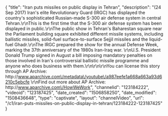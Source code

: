 {
    "title": "Iran puts missiles on public display in Tehran",
    "description": "(24 Sep 2017) Iran's elite Revolutionary Guard (IRGC) has displayed the country's sophisticated Russian-made S-300 air defense system in central Tehran.\r\nThis is the first time that the S-300 air defense system has been displayed in public.\r\nThe public show in Tehran's Baharestan square near the Parliament building square exhibited different missile systems, including ballistic missiles, solid-fuel surface-to-surface Sejjil missiles and the liquid-fuel Ghadr.\r\nThe IRGC prepared the show for the annual Defense Week, marking the 37th anniversary of the 1980s Iran-Iraq war. \r\nU.S. President Donald Trump signed in August a bill imposing mandatory penalties on those involved in Iran's controversial ballistic missile programme and anyone who does business with them.\r\n\r\n\r\nYou can license this story through AP Archive: http:\/\/www.aparchive.com\/metadata\/youtube\/a987eefe1a668a663a93d6210c5ebcfe \r\nFind out more about AP Archive: http:\/\/www.aparchive.com\/HowWeWork",
    "channelid": "123184222",
    "videoid": "123187425",
    "date_created": "1506858250",
    "date_modified": "1508436648",
    "type": "captivate",
    "layout": "channelVideo",
    "url": "\/c1\/iran-puts-missiles-on-public-display-in-tehran\/123184222-123187425"
}